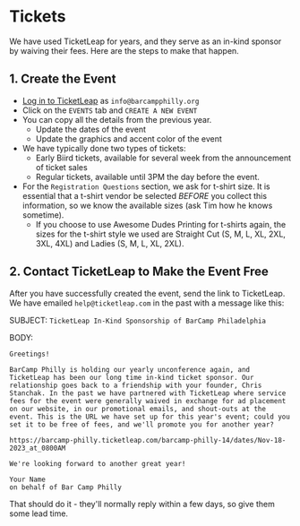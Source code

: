 # Tickets

We have used TicketLeap for years, and they serve as an in-kind sponsor by waiving their fees. Here are the steps to make that happen.

## 1. Create the Event

* [Log in to TicketLeap](https://www.ticketleap.com/login/) as `info@barcampphilly.org`
* Click on the `EVENTS` tab and `CREATE A NEW EVENT`
* You can copy all the details from the previous year.
    * Update the dates of the event
    * Update the graphics and accent color of the event
* We have typically done two types of tickets:
    * Early Biird tickets, available for several week from the announcement of ticket sales
    * Regular tickets, available until 3PM the day before the event.
* For the `Registration Questions` section, we ask for t-shirt size. It is essential that a t-shirt vendor be selected *BEFORE* you collect this information, so we know the available sizes (ask Tim how he knows sometime).
    * If you choose to use Awesome Dudes Printing for t-shirts again, the sizes for the t-shirt style we used are Straight Cut (S, M, L, XL, 2XL, 3XL, 4XL) and Ladies (S, M, L, XL, 2XL).

## 2. Contact TicketLeap to Make the Event Free

After you have successfully created the event, send the link to TicketLeap. We have emailed `help@ticketleap.com` in the past with a message like this:

SUBJECT: `TicketLeap In-Kind Sponsorship of BarCamp Philadelphia`

BODY:
```
Greetings!

BarCamp Philly is holding our yearly unconference again, and TicketLeap has been our long time in-kind ticket sponsor. Our relationship goes back to a friendship with your founder, Chris Stanchak. In the past we have partnered with TicketLeap where service fees for the event were generally waived in exchange for ad placement on our website, in our promotional emails, and shout-outs at the event. This is the URL we have set up for this year's event; could you set it to be free of fees, and we'll promote you for another year?

https://barcamp-philly.ticketleap.com/barcamp-philly-14/dates/Nov-18-2023_at_0800AM

We're looking forward to another great year!

Your Name
on behalf of Bar Camp Philly
```

That should do it - they'll normally reply within a few days, so give them some lead time.
